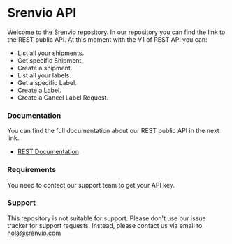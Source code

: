 # Srenvio API

Welcome to the Srenvio repository. In our repository you can find the link to the REST public API. At this moment with the V1 of REST API you can:

* List all your shipments.
* Get specific Shipment.
* Create a shipment.
* List all your labels.
* Get a specific Label.
* Create a Label.
* Create a Cancel Label Request.

### Documentation

You can find the full documentation about our REST public API in the next link.

* [REST Documentation](https://www.srenvio.com)

### Requirements

You need to contact our support team to get your API key.

### Support
This repository is not suitable for support. Please don't use our issue tracker for support requests. Instead, please contact us via email to [hola@srenvio.com](mailto:hola@srenvio.com)

